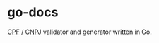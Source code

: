 # go-docs

[CPF](https://en.wikipedia.org/wiki/Cadastro_de_Pessoas_F%C3%ADsicas) / [CNPJ](https://en.wikipedia.org/wiki/CNPJ) validator and generator written in Go.
